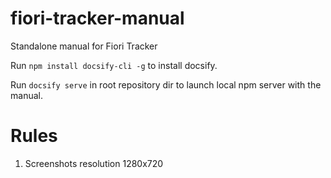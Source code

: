 # fiori-tracker-manual

Standalone manual for Fiori Tracker

Run `npm install docsify-cli -g` to install docsify.

Run `docsify serve` in root repository dir to launch local npm server with the manual.

# Rules

1. Screenshots resolution 1280x720
